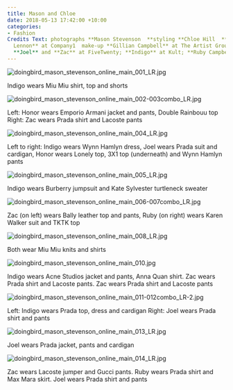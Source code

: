 ```yaml
---
title: Mason and Chloe
date: 2018-05-13 17:42:00 +10:00
categories:
- Fashion
Credits Text: photographs **Mason Stevenson  **styling **Chloe Hill  **hair **Pete
  Lennon** at Company1  make-up **Gillian Campbell** at The Artist Group  models **Honor**,
  **Joel** and **Zac** at FiveTwenty; **Indigo** at Kult; **Ruby Campbell** at Priscillas
---
```


![doingbird_mason_stevenson_online_main_001_LR.jpg](/uploads/doingbird_mason_stevenson_online_main_001_LR.jpg)

Indigo wears Miu Miu shirt, top and shorts

![doingbird_mason_stevenson_online_main_002-003combo_LR.jpg](/uploads/doingbird_mason_stevenson_online_main_002-003combo_LR.jpg)

Left: Honor wears Emporio Armani jacket and pants, Double Rainbouu top\
Right: Zac wears Prada shirt and Lacoste pants

![doingbird_mason_stevenson_online_main_004_LR.jpg](/uploads/doingbird_mason_stevenson_online_main_004_LR.jpg)

Left to right: Indigo wears Wynn Hamlyn dress, Joel wears Prada suit and cardigan, Honor wears Lonely top, 3X1 top (underneath) and Wynn Hamlyn pants

![doingbird_mason_stevenson_online_main_005_LR.jpg](/uploads/doingbird_mason_stevenson_online_main_005_LR.jpg)

Indigo wears Burberry jumpsuit and Kate Sylvester turtleneck sweater

![doingbird_mason_stevenson_online_main_006-007combo_LR.jpg](/uploads/doingbird_mason_stevenson_online_main_006-007combo_LR.jpg)

Zac (on left) wears Bally leather top and pants, Ruby (on right) wears Karen Walker suit and TKTK top

![doingbird_mason_stevenson_online_main_008_LR.jpg](/uploads/doingbird_mason_stevenson_online_main_008_LR.jpg)

Both wear Miu Miu knits and shirts

![doingbird_mason_stevenson_online_main_010.jpg](/uploads/doingbird_mason_stevenson_online_main_010.jpg)

Indigo wears Acne Studios jacket and pants, Anna Quan shirt. Zac wears Prada shirt and Lacoste pants. Zac wears Prada shirt and Lacoste pants

![doingbird_mason_stevenson_online_main_011-012combo_LR-2.jpg](/uploads/doingbird_mason_stevenson_online_main_011-012combo_LR-2.jpg)

Left: Indigo wears Prada top, dress and cardigan  Right: Joel wears Prada shirt and pants

![doingbird_mason_stevenson_online_main_013_LR.jpg](/uploads/doingbird_mason_stevenson_online_main_013_LR.jpg)

Joel wears Prada jacket, pants and cardigan

![doingbird_mason_stevenson_online_main_014_LR.jpg](/uploads/doingbird_mason_stevenson_online_main_014_LR.jpg)

Zac wears Lacoste jumper and Gucci pants. Ruby wears Prada shirt and Max Mara skirt. Joel wears Prada shirt and pants